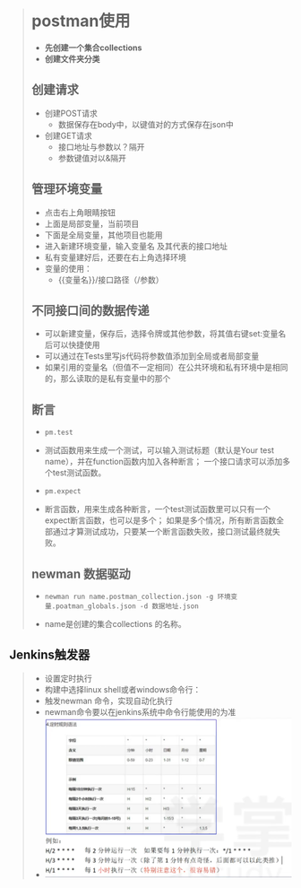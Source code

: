 ># postman使用
>   * **先创建一个集合collections**
>   * **创建文件夹分类**
>
>## 创建请求
>* 创建POST请求
>     * 数据保存在body中，以键值对的方式保存在json中
>* 创建GET请求
>   * 接口地址与参数以？隔开
>   * 参数键值对以&隔开
> 
>## 管理环境变量
>* 点击右上角眼睛按钮
>* 上面是局部变量，当前项目
>* 下面是全局变量，其他项目也能用
>* 进入新建环境变量，输入变量名 及其代表的接口地址
>* 私有变量建好后，还要在右上角选择环境
>* 变量的使用：
>   *  {{变量名}}/接口路径（/参数）
> 
>## 不同接口间的数据传递
>* 可以新建变量，保存后，选择令牌或其他参数，将其值右键set:变量名后可以快捷使用
>* 可以通过在Tests里写js代码将参数值添加到全局或者局部变量
>* 如果引用的变量名（但值不一定相同）在公共环境和私有环境中是相同的，那么读取的是私有变量中的那个
>
>## 断言
>*     pm.test
>  * 测试函数用来生成一个测试，可以输入测试标题（默认是Your test name），并在function函数内加入各种断言； 一个接口请求可以添加多个test测试函数。
>*     pm.expect
>  * 断言函数，用来生成各种断言，一个test测试函数里可以只有一个expect断言函数，也可以是多个； 如果是多个情况，所有断言函数全部通过才算测试成功，只要某一个断言函数失败，接口测试最终就失败。
>## newman 数据驱动
>*     newman run name.postman_collection.json -g 环境变量.poatman_globals.json -d 数据地址.json
>  * name是创建的集合collections 的名称。
## Jenkins触发器
>* 设置定时执行
>* 构建中选择linux shell或者windows命令行：
>  * 触发newman 命令，实现自动化执行
>  * newman命令要以在jenkins系统中命令行能使用的为准
>* <img src="/img/jenkins_time.png"/>